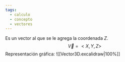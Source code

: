 ```yaml
---
tags:
  - calculo
  - concepto
  - vectores
---
```

Es un vector al que se le agrega la coordenada $Z$.
$$\vec{V} = <X, Y, Z>$$
Representación gráfica:
![[Vector3D.excalidraw|100%]]
